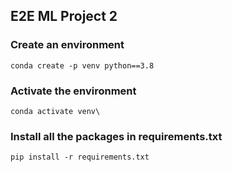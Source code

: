 ## E2E ML Project 2

### Create an environment 
```
conda create -p venv python==3.8
```

### Activate the environment 
```
conda activate venv\
```

### Install all the packages in requirements.txt
```
pip install -r requirements.txt
```